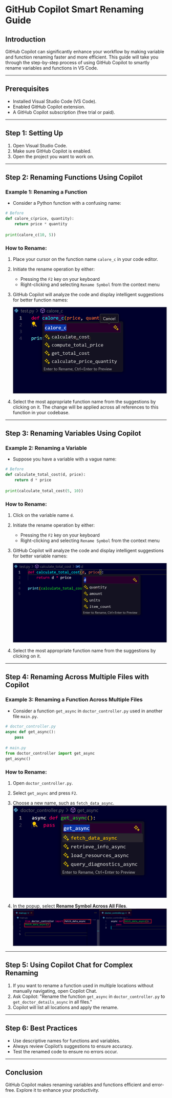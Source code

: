 # **GitHub Copilot Smart Renaming Guide**

## **Introduction**

GitHub Copilot can significantly enhance your workflow by making variable and function renaming faster and more efficient. This guide will take you through the step-by-step process of using GitHub Copilot to smartly rename variables and functions in VS Code.

---

## **Prerequisites**

* Installed Visual Studio Code (VS Code).
* Enabled GitHub Copilot extension.
* A GitHub Copilot subscription (free trial or paid).

---

## **Step 1: Setting Up**

1. Open Visual Studio Code.
2. Make sure GitHub Copilot is enabled.
3. Open the project you want to work on.

---

## **Step 2: Renaming Functions Using Copilot**

### **Example 1: Renaming a Function**

* Consider a Python function with a confusing name:

```python
# Before
def calore_c(price, quantity):
    return price * quantity

print(calore_c(10, 5))
```

### **How to Rename:**

1. Place your cursor on the function name `calore_c` in your code editor.
2. Initiate the rename operation by either:
   - Pressing the `F2` key on your keyboard
   - Right-clicking and selecting `Rename Symbol` from the context menu
3. GitHub Copilot will analyze the code and display intelligent suggestions for better function names:
   
   ![alt text](../images/img148.png)

4. Select the most appropriate function name from the suggestions by clicking on it. The change will be applied across all references to this function in your codebase.

---

## **Step 3: Renaming Variables Using Copilot**

### **Example 2: Renaming a Variable**

* Suppose you have a variable with a vague name:

```python
# Before
def calculate_total_cost(d, price):
    return d * price

print(calculate_total_cost(5, 10))
```

### **How to Rename:**

1. Click on the variable name `d`.
2. Initiate the rename operation by either:
   - Pressing the `F2` key on your keyboard
   - Right-clicking and selecting `Rename Symbol` from the context menu
3. GitHub Copilot will analyze the code and display intelligent suggestions for better variable names:
   
   ![alt text](../images/img149.png)

4. Select the most appropriate function name from the suggestions by clicking on it.

---

## **Step 4: Renaming Across Multiple Files with Copilot**

### **Example 3: Renaming a Function Across Multiple Files**

* Consider a function `get_async` in `doctor_controller.py` used in another file `main.py`.

```python
# doctor_controller.py
async def get_async():
    pass

# main.py
from doctor_controller import get_async
get_async()
```

### **How to Rename:**

1. Open `doctor_controller.py`.
2. Select `get_async` and press `F2`.
3. Choose a new name, such as `fetch_data_async`.
   ![alt text](../images/img150.png)

4. In the popup, select **Rename Symbol Across All Files**.
   ![alt text](../images/img151.png)

---

## **Step 5: Using Copilot Chat for Complex Renaming**

1. If you want to rename a function used in multiple locations without manually navigating, open Copilot Chat.
2. Ask Copilot: "Rename the function `get_async` in `doctor_controller.py` to `get_doctor_details_async` in all files."
3. Copilot will list all locations and apply the rename.

---

## **Step 6: Best Practices**

* Use descriptive names for functions and variables.
* Always review Copilot’s suggestions to ensure accuracy.
* Test the renamed code to ensure no errors occur.

---
## **Conclusion**

GitHub Copilot makes renaming variables and functions efficient and error-free. Explore it to enhance your productivity.
